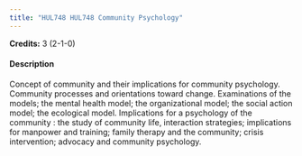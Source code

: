 ```yaml
---
title: "HUL748 HUL748 Community Psychology"
---
```

**Credits:** 3 (2-1-0)

#### Description
Concept of community and their implications for community psychology. Community processes and orientations toward change. Examinations of the models; the mental health model; the organizational model; the social action model; the ecological model. Implications for a psychology of the community : the study of community life, interaction strategies; implications for manpower and training; family therapy and the community; crisis intervention; advocacy and community psychology.